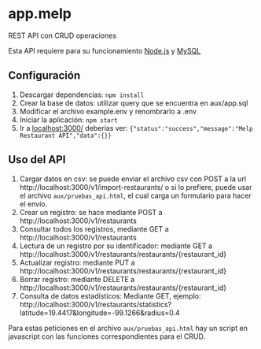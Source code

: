# app.melp
REST API con CRUD operaciones

Esta API requiere para su funcionamiento [Node.js](https://nodejs.org/es/) y [MySQL](https://www.mysql.com/downloads/)

## Configuración

1. Descargar dependencias: `npm install`
2. Crear la base de datos: utilizar query que se encuentra en aux/app.sql
3. Modificar el archivo example.env y renombrarlo a .env
4. Iniciar la aplicación: `npm start`
5. Ir a [localhost:3000/](http://localhost:3000/) deberías ver: `{"status":"success","message":"Melp Restaurant API","data":{}}`

## Uso del API

1. Cargar datos en csv: se puede enviar el archivo csv con POST a la url http://localhost:3000/v1/import-restaurants/  o si lo prefiere, puede usar el archivo `aux/pruebas_api.html`, el cual carga un formulario para hacer el envío.
2. Crear un registro: se hace mediante POST a http://localhost:3000/v1/restaurants
3. Consultar todos los registros, mediante GET a http://localhost:3000/v1/restaurants
4. Lectura de un registro por su identificador: mediante GET a http://localhost:3000/v1/restaurants/restaurants/{restaurant_id}
5. Actualizar registro: mediante PUT a http://localhost:3000/v1/restaurants/restaurants/{restaurant_id}
6. Borrar registro: mediante DELETE  a http://localhost:3000/v1/restaurants/restaurants/{restaurant_id}
7. Consulta de datos estadísticos: Mediante GET, ejemplo: http://localhost:3000/v1/restaurants/statistics?latitude=19.4417&longitude=-99.1266&radius=0.4

Para estas peticiones en el archivo `aux/pruebas_api.html` hay un script en javascript con las funciones correspondientes para el CRUD.